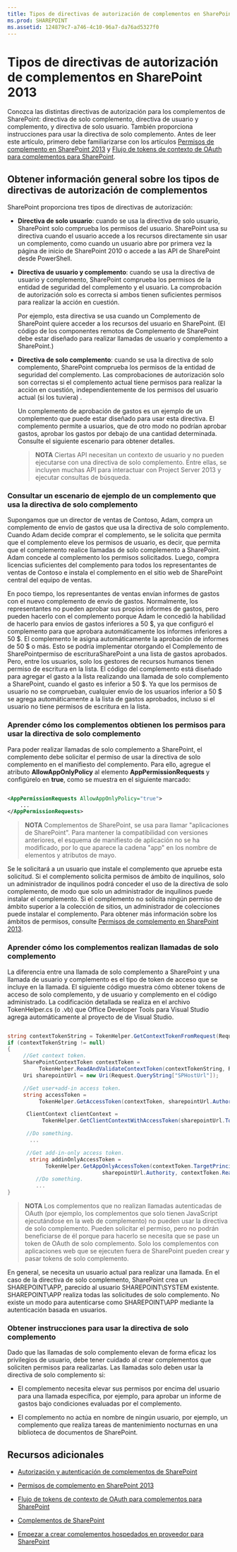 ```yaml
---
title: Tipos de directivas de autorización de complementos en SharePoint 2013
ms.prod: SHAREPOINT
ms.assetid: 124879c7-a746-4c10-96a7-da76ad5327f0
---
```



# Tipos de directivas de autorización de complementos en SharePoint 2013
Conozca las distintas directivas de autorización para los complementos de SharePoint: directiva de solo complemento, directiva de usuario y complemento, y directiva de solo usuario. También proporciona instrucciones para usar la directiva de solo complemento.
Antes de leer este artículo, primero debe familiarizarse con los artículos  [Permisos de complemento en SharePoint 2013](add-in-permissions-in-sharepoint-2013.md) y [Flujo de tokens de contexto de OAuth para complementos para SharePoint](context-token-oauth-flow-for-sharepoint-add-ins.md).





## Obtener información general sobre los tipos de directivas de autorización de complementos
<a name="Overview"> </a>

SharePoint proporciona tres tipos de directivas de autorización:




- **Directiva de solo usuario**: cuando se usa la directiva de solo usuario, SharePoint solo comprueba los permisos del usuario. SharePoint usa su directiva cuando el usuario accede a los recursos directamente sin usar un complemento, como cuando un usuario abre por primera vez la página de inicio de SharePoint 2010 o accede a las API de SharePoint desde PowerShell.




- **Directiva de usuario y complemento**: cuando se usa la directiva de usuario y complemento, SharePoint comprueba los permisos de la entidad de seguridad del complemento y el usuario. La comprobación de autorización solo es correcta si ambos tienen suficientes permisos para realizar la acción en cuestión.

    Por ejemplo, esta directiva se usa cuando un Complemento de SharePoint quiere acceder a los recursos del usuario en SharePoint. (El código de los componentes remotos de Complemento de SharePoint debe estar diseñado para realizar llamadas de usuario y complemento a SharePoint.)




- **Directiva de solo complemento**: cuando se usa la directiva de solo complemento, SharePoint comprueba los permisos de la entidad de seguridad del complemento. Las comprobaciones de autorización solo son correctas si el complemento actual tiene permisos para realizar la acción en cuestión, independientemente de los permisos del usuario actual (si los tuviera) .

    Un complemento de aprobación de gastos es un ejemplo de un complemento que puede estar diseñado para usar esta directiva. El complemento permite a usuarios, que de otro modo no podrían aprobar gastos, aprobar los gastos por debajo de una cantidad determinada. Consulte el siguiente escenario para obtener detalles. 



    > **NOTA**
    > Ciertas API necesitan un contexto de usuario y no pueden ejecutarse con una directiva de solo complemento. Entre ellas, se incluyen muchas API para interactuar con Project Server 2013 y ejecutar consultas de búsqueda. 

### Consultar un escenario de ejemplo de un complemento que usa la directiva de solo complemento
<a name="Scenario"> </a>

Supongamos que un director de ventas de Contoso, Adam, compra un complemento de envío de gastos que usa la directiva de solo complemento. Cuando Adam decide comprar el complemento, se le solicita que permita que el complemento eleve los permisos de usuario, es decir, que permita que el complemento realice llamadas de solo complemento a SharePoint. Adam concede al complemento los permisos solicitados. Luego, compra licencias suficientes del complemento para todos los representantes de ventas de Contoso e instala el complemento en el sitio web de SharePoint central del equipo de ventas.



En poco tiempo, los representantes de ventas envían informes de gastos con el nuevo complemento de envío de gastos. Normalmente, los representantes no pueden aprobar sus propios informes de gastos, pero pueden hacerlo con el complemento porque Adam le concedió la habilidad de hacerlo para envíos de gastos inferiores a 50 $, ya que configuró el complemento para que aprobara automáticamente los informes inferiores a 50 $. El complemento le asigna automáticamente la aprobación de informes de 50 $ o más. Esto se podría implementar otorgando el Complemento de SharePointpermiso de escrituraSharePoint a una lista de gastos aprobados. Pero, entre los usuarios, solo los gestores de recursos humanos tienen permiso de escritura en la lista. El código del complemento está diseñado para agregar el gasto a la lista realizando una llamada de solo complemento a SharePoint, cuando el gasto es inferior a 50 $. Ya que los permisos de usuario no se comprueban, cualquier envío de los usuarios inferior a 50 $ se agrega automáticamente a la lista de gastos aprobados, incluso si el usuario no tiene permisos de escritura en la lista.








### Aprender cómo los complementos obtienen los permisos para usar la directiva de solo complemento
<a name="Approve"> </a>

Para poder realizar llamadas de solo complemento a SharePoint, el complemento debe solicitar el permiso de usar la directiva de solo complemento en el manifiesto del complemento. Para ello, agregue el atributo **AllowAppOnlyPolicy** al elemento **AppPermissionRequests** y configúrelo en **true**, como se muestra en el siguiente marcado:



```XML

<AppPermissionRequests AllowAppOnlyPolicy="true">
    ...
</AppPermissionRequests>```


> **NOTA**
> Complementos de SharePoint, se usa para llamar "aplicaciones de SharePoint". Para mantener la compatibilidad con versiones anteriores, el esquema de manifiesto de aplicación no se ha modificado, por lo que aparece la cadena "app" en los nombre de elementos y atributos de mayo. 




Se le solicitará a un usuario que instale el complemento que apruebe esta solicitud. Si el complemento solicita permisos de ámbito de inquilinos, solo un administrador de inquilinos podrá conceder el uso de la directiva de solo complemento, de modo que solo un administrador de inquilinos puede instalar el complemento. Si el complemento no solicita ningún permiso de ámbito superior a la colección de sitios, un administrador de colecciones puede instalar el complemento. Para obtener más información sobre los ámbitos de permisos, consulte  [Permisos de complemento en SharePoint 2013](add-in-permissions-in-sharepoint-2013.md).




### Aprender cómo los complementos realizan llamadas de solo complemento
<a name="AppOnlyCalls"> </a>

La diferencia entre una llamada de solo complemento a SharePoint y una llamada de usuario y complemento es el tipo de token de acceso que se incluye en la llamada. El siguiente código muestra cómo obtener tokens de acceso de solo complemento, y de usuario y complemento en el código administrado. La codificación detallada se realiza en el archivo TokenHelper.cs (o .vb) que Office Developer Tools para Visual Studio agrega automáticamente al proyecto de de Visual Studio.



```cs

string contextTokenString = TokenHelper.GetContextTokenFromRequest(Request);
if (contextTokenString != null)
{
     //Get context token.
     SharePointContextToken contextToken =
          TokenHelper.ReadAndValidateContextToken(contextTokenString, Request.Url.Authority);
     Uri sharepointUrl = new Uri(Request.QueryString["SPHostUrl"]);

     //Get user+add-in access token.
     string accessToken =
          TokenHelper.GetAccessToken(contextToken, sharepointUrl.Authority).AccessToken;

      ClientContext clientContext =
           TokenHelper.GetClientContextWithAccessToken(sharepointUrl.ToString(), accessToken);

      //Do something. 
       ...

      //Get add-in-only access token.
       string addinOnlyAccessToken = 
            TokenHelper.GetAppOnlyAccessToken(contextToken.TargetPrincipalName, 
                              sharepointUrl.Authority, contextToken.Realm).AccessToken;
         //Do something.
         ...
}```


> **NOTA**
> Los complementos que no realizan llamadas autenticadas de OAuth (por ejemplo, los complementos que solo tienen JavaScript ejecutándose en la web de complemento) no pueden usar la directiva de solo complemento. Pueden solicitar el permiso, pero no podrán beneficiarse de él porque para hacerlo se necesita que se pase un token de OAuth de solo complemento. Solo los complementos con aplicaciones web que se ejecuten fuera de SharePoint pueden crear y pasar tokens de solo complemento. 




En general, se necesita un usuario actual para realizar una llamada. En el caso de la directiva de solo complemento, SharePoint crea un SHAREPOINT\\APP, parecido al usuario SHAREPOINT\\SYSTEM existente. SHAREPOINT\\APP realiza todas las solicitudes de solo complemento. No existe un modo para autenticarse como SHAREPOINT\\APP mediante la autenticación basada en usuarios.




### Obtener instrucciones para usar la directiva de solo complemento
<a name="GuidelinesFor"> </a>

Dado que las llamadas de solo complemento elevan de forma eficaz los privilegios de usuario, debe tener cuidado al crear complementos que soliciten permisos para realizarlas. Las llamadas solo deben usar la directiva de solo complemento si:




- El complemento necesita elevar sus permisos por encima del usuario para una llamada específica, por ejemplo, para aprobar un informe de gastos bajo condiciones evaluadas por el complemento.


- El complemento no actúa en nombre de ningún usuario, por ejemplo, un complemento que realiza tareas de mantenimiento nocturnas en una biblioteca de documentos de SharePoint.



## Recursos adicionales
<a name="AR"> </a>


-  [Autorización y autenticación de complementos de SharePoint](authorization-and-authentication-of-sharepoint-add-ins.md)


-  [Permisos de complemento en SharePoint 2013](add-in-permissions-in-sharepoint-2013.md)


-  [Flujo de tokens de contexto de OAuth para complementos para SharePoint](context-token-oauth-flow-for-sharepoint-add-ins.md)


-  [Complementos de SharePoint](sharepoint-add-ins.md)


-  [Empezar a crear complementos hospedados en proveedor para SharePoint](get-started-creating-provider-hosted-sharepoint-add-ins.md)



